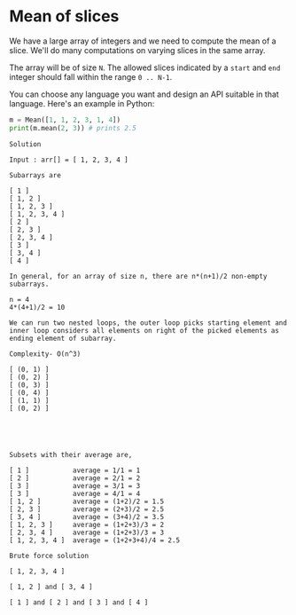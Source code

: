 # Mean of slices

We have a large array of integers and we need to compute the mean
of a slice. We'll do many computations on varying slices in the
same array.

The array will be of size `N`. The allowed slices indicated by a
`start` and `end` integer should fall within the range `0 .. N-1`.

You can choose any language you want and design an API suitable in
that language. Here's an example in Python:

```python
m = Mean([1, 1, 2, 3, 1, 4])
print(m.mean(2, 3)) # prints 2.5
```

```
Solution

Input : arr[] = [ 1, 2, 3, 4 ]

Subarrays are

[ 1 ]
[ 1, 2 ]
[ 1, 2, 3 ]
[ 1, 2, 3, 4 ]
[ 2 ]
[ 2, 3 ]
[ 2, 3, 4 ]
[ 3 ]
[ 3, 4 ]
[ 4 ]

In general, for an array of size n, there are n*(n+1)/2 non-empty subarrays.

n = 4
4*(4+1)/2 = 10

We can run two nested loops, the outer loop picks starting element and inner loop considers all elements on right of the picked elements as ending element of subarray. 

Complexity- O(n^3)

[ (0, 1) ]
[ (0, 2) ]
[ (0, 3) ]
[ (0, 4) ]
[ (1, 1) ]
[ (0, 2) ]





Subsets with their average are,

[ 1 ]           average = 1/1 = 1
[ 2 ]           average = 2/1 = 2
[ 3 ]           average = 3/1 = 3
[ 3 ]           average = 4/1 = 4
[ 1, 2 ]        average = (1+2)/2 = 1.5
[ 2, 3 ]        average = (2+3)/2 = 2.5
[ 3, 4 ]        average = (3+4)/2 = 3.5
[ 1, 2, 3 ]     average = (1+2+3)/3 = 2
[ 2, 3, 4 ]     average = (1+2+3)/3 = 3
[ 1, 2, 3, 4 ]  average = (1+2+3+4)/4 = 2.5

Brute force solution

[ 1, 2, 3, 4 ]

[ 1, 2 ] and [ 3, 4 ]

[ 1 ] and [ 2 ] and [ 3 ] and [ 4 ]

```